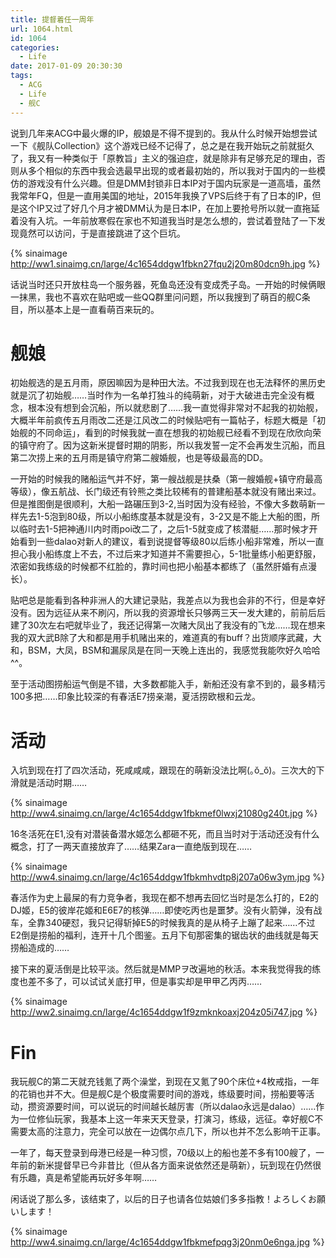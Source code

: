 ```yaml
---
title: 提督着任一周年
url: 1064.html
id: 1064
categories:
  - Life
date: 2017-01-09 20:30:30
tags:
  - ACG
  - Life
  - 舰C
---
```


说到几年来ACG中最火爆的​IP，舰娘是不得不提到的。我从什么时候开始想尝试一下《舰队Collection》这个游戏已经不记得了，总之是在我开始玩之前就挺久了，我又有一种类似于「原教旨」主义的强迫症，就是除非有足够充足的理由，否则从多个相似的东西中我会选最早出现的或者最初始的，所以我对于国内的一些模仿的游戏没有什么兴趣。但是DMM封锁非日本IP对于国内玩家是一道高墙，虽然我常年FQ，但是一直用美国的地址，2015年我换了VPS后终于有了日本的IP，但是这个IP又过了好几个月才被DMM认为是日本IP，在加上要抢号所以就一直拖延着没有入坑。一年前放寒假在家也不知道我当时是怎么想的，尝试着登陆了一下发现竟然可以访问，于是直接跳进了这个巨坑。

{% sinaimage http://ww1.sinaimg.cn/large/4c1654ddgw1fbkn27fqu2j20m80dcn9h.jpg %}

话说当时还只开放柱岛一个服务器，死鱼岛还没有变成秃子岛。一开始的时候俩眼一抹黑，我也不喜欢在贴吧或一些QQ群里问问题，所以我搜到了萌百的舰C条目，所以基本上是一直看萌百来玩的。

# 舰娘

初始舰选的是五月雨，原因嘛因为是种田大法。不过我到现在也无法释怀的黑历史就是沉了初始舰……当时作为一名单打独斗的纯萌新，对于大破进击完全没有概念，根本没有想到会沉船，所以就悲剧了……我一直觉得非常对不起我的初始舰，大概半年前疯传五月雨改二还是江风改二的时候贴吧有一篇帖子，标题大概是「初始舰的不同命运」，看到的时候我就一直在想我的初始舰已经看不到现在欣欣向荣的镇守府了。因为这新米提督时期的阴影，所以我发誓一定不会再发生沉船，而且第二次捞上来的五月雨是镇守府第二艘婚舰，也是等级最高的DD。

一开始的时候我的赌船运气并不好，第一艘战舰是扶桑（第一艘婚舰+镇守府最高等级），像五航战、长门级还有铃熊之类比较稀有的普建船基本就没有赌出来过。但是推图倒是很顺利，大船一路碾压到3-2,当时因为没有经验，不像大多数萌新一样先去1-5泡到80级，所以小船练度基本就是没有，3-2又是不能上大船的图，所以临时去1-5把神通川内时雨poi改二了，之后1-5就变成了核潜艇……那时候才开始看到一些dalao对新人的建议，看到说提督等级80以后练小船非常难，所以一直担心我小船练度上不去，不过后来才知道并不需要担心，5-1批量练小船更舒服，浓密如我练级的时候都不红脸的，靠时间也把小船基本都练了（虽然肝婚有点漫长）。

贴吧总是能看到各种非洲人的大建记录贴，我差点以为我也会非的不行，但是幸好没有。因为远征从来不刷闪，所以我的资源增长只够两三天一发大建的，前前后后建了30次左右吧就毕业了，我还记得第一次赌大凤出了我没有的飞龙……现在想来我的双大武B除了大和都是用手机赌出来的，难道真的有buff？出货顺序武藏，大和，BSM，大凤，BSM和漏尿凤是在同一天晚上连出的，我感觉我能吹好久哈哈^^。

至于活动图捞船运气倒是不错，大多数都能入手，新船还没有拿不到的，最多精污100多把……印象比较深的有春活E7捞亲潮，夏活捞欧根和云龙。

# 活动

入坑到现在打了四次活动，死咸咸咸，跟现在的萌新没法比啊(｡ŏ_ŏ)。三次大的下滑就是活动时期……

{% sinaimage http://ww4.sinaimg.cn/large/4c1654ddgw1fbkmef0lwxj21080g240t.jpg %}

16冬活死在E1,没有对潜装备潜水姬怎么都砸不死，而且当时对于活动还没有什么概念，打了一两天直接放弃了……结果Zara一直绝版到现在……

{% sinaimage http://ww4.sinaimg.cn/large/4c1654ddgw1fbkmhvdtp8j207a06w3ym.jpg %}

春活作为史上最屎的有力竞争者，我现在都不想再去回忆当时是怎么打的，E2的DJ姬，E5的彼岸花姬和E6E7的核弹……即使吃丙也是噩梦。没有火箭弹，没有战车，全靠340硬怼，我只记得斩掉E5的时候我真的是从椅子上蹦了起来……不过E2倒是捞船的福利，连开十几个图鉴。五月下旬那密集的锯齿状的曲线就是每天捞船造成的……

接下来的夏活倒是比较平淡。然后就是MMPヲ改遍地的秋活。本来我觉得我的练度也差不多了，可以试试关底打甲，但是事实却是甲甲乙丙丙……

{% sinaimage http://ww2.sinaimg.cn/large/4c1654ddgw1f9zmknkoaxj204z05i747.jpg %}

# Fin

我玩舰C的第二天就充钱氪了两个澡堂，到现在又氪了90个床位+4枚戒指，一年的花销也并不大。但是舰C是个极度需要时间的游戏，练级要时间，捞船要等活动，攒资源要时间，可以说玩的时间越长越厉害（所以dalao永远是dalao）……作为一位修仙玩家，我基本上这一年来天天登录，打演习，练级，远征。幸好舰C不需要太高的注意力，完全可以放在一边偶尔点几下，所以也并不怎么影响干正事。

一年了，每天登录到母港已经是一种习惯，70级以上的船也差不多有100艘了，一年前的新米提督早已今非昔比（但从各方面来说依然还是萌新），玩到现在仍然很有乐趣，真是希望能再玩好多年啊……

闲话说了那么多，该结束了，以后的日子也请各位姑娘们多多指教！よろしくお願いします！

{% sinaimage http://ww4.sinaimg.cn/large/4c1654ddgw1fbkmefpqg3j20nm0e6nga.jpg %}